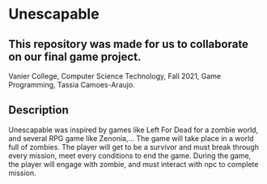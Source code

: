 # Unescapable
## This repository was made for us to collaborate on our final game project.
Vanier College, Computer Science Technology, Fall 2021, Game Programming, Tassia Camoes-Araujo.
## Description
Unescapable was inspired by games like Left For Dead for a zombie world, and several RPG game like Zenonia,...
The game will take place in a world full of zombies. The player will get to be a survivor and must break through every mission, meet every conditions to end the game. During the game, the player will engage with zombie, and must interact with npc to complete mission.
